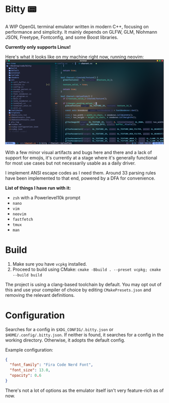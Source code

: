 # Bitty 📟

A WIP OpenGL terminal emulator written in modern C++, focusing on performance and simplicity.
It mainly depends on GLFW, GLM, Nlohmann JSON, Freetype, Fontconfig, and some Boost libraries.

**Currently only supports Linux!**

Here's what it looks like on my machine right now, running neovim:
![screenshot](images/image.png)

With a few minor visual artifacts and bugs here and there and a lack of support for emojis, it's currently at a stage where it's generally functional for most use cases but not necessarily usable as a daily driver.

I implement ANSI escape codes as I need them. Around 33 parsing rules have been implemented to that end, powered by a DFA for convenience.

**List of things I have run with it:**
- `zsh` with a Powerlevel10k prompt
- `nano`
- `vim`
- `neovim`
- `fastfetch`
- `tmux`
- `man`

# Build
1. Make sure you have `vcpkg` installed.
2. Proceed to build using CMake: `cmake -Bbuild . --preset vcpkg; cmake --build build`

The project is using a clang-based toolchain by default.
You may opt out of this and use your compiler of choice by editing `CMakePresets.json` and removing the relevant definitions.

# Configuration
Searches for a config in `$XDG_CONFIG/.bitty.json` or `$HOME/.config/.bitty.json`. If neither is found, it searches for a config in the working directory. Otherwise, it adopts the default config.

Example configuration:

```json
{
  "font_family": "Fira Code Nerd Font",
  "font_size": 13.0,
  "opacity": 0.6
}
```
There's not a lot of options as the emulator itself isn't very feature-rich as of now.